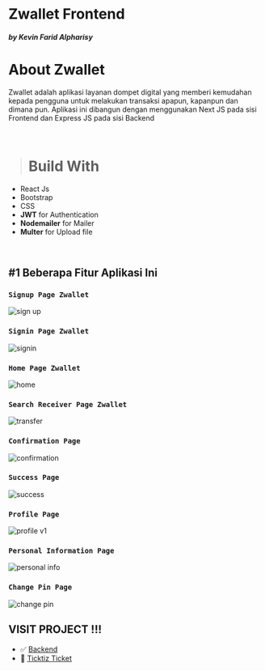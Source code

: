 # Zwallet Frontend
 <h5> by Kevin Farid Alpharisy </h5>

# About Zwallet
Zwallet adalah aplikasi layanan dompet digital yang memberi kemudahan kepada pengguna untuk melakukan transaksi apapun, kapanpun dan dimana pun. Aplikasi ini dibangun dengan menggunakan Next JS pada sisi Frontend dan Express JS pada sisi Backend

<br/> 

># Build With

* React Js
* Bootstrap
* CSS
* **JWT** for Authentication
* **Nodemailer** for Mailer
* **Multer** for Upload file

<br/> 

## #1 Beberapa Fitur Aplikasi Ini

### `Signup Page Zwallet`
![sign up](https://user-images.githubusercontent.com/74039235/117771815-b3ea1880-b260-11eb-94ef-bd002e2ba1ce.png)

### `Signin Page Zwallet`
![signin](https://user-images.githubusercontent.com/74039235/117044737-f9768500-ad38-11eb-93e3-f598a940bd5d.jpg)

### `Home Page Zwallet`
![home](https://user-images.githubusercontent.com/74039235/117044961-2f1b6e00-ad39-11eb-86f0-12f6c786397a.jpg)

### `Search Receiver Page Zwallet`
![transfer](https://user-images.githubusercontent.com/74039235/117044971-317dc800-ad39-11eb-85a9-a9a94b826d12.jpg)

### `Confirmation Page`
![confirmation](https://user-images.githubusercontent.com/74039235/117772187-1ba06380-b261-11eb-830d-4b11e7e8a54d.png)

### `Success Page`
![success](https://user-images.githubusercontent.com/74039235/117772405-560a0080-b261-11eb-8697-37b1a000c1b9.png)

### `Profile Page`
![profile v1](https://user-images.githubusercontent.com/74039235/117772448-63bf8600-b261-11eb-9602-14177d08c44e.png)

### `Personal Information Page`
![personal info](https://user-images.githubusercontent.com/74039235/117772485-6e7a1b00-b261-11eb-9db2-41a3ca0bf8d4.png)

### `Change Pin Page`
![change pin](https://user-images.githubusercontent.com/74039235/117772516-78038300-b261-11eb-8f8a-4f313e03ed98.png)

## VISIT PROJECT !!!
- :white_check_mark: [Backend](https://github.com/kevinfaridap/zwallet-backend)
- :rocket: [Ticktiz Ticket](https://zwallet-frontend.vercel.app/auth/signin)



